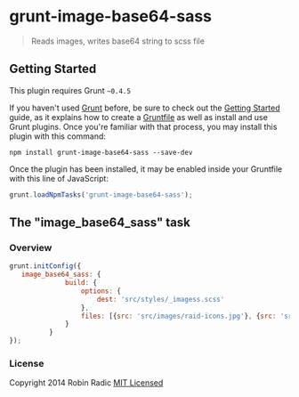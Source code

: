 # grunt-image-base64-sass

> Reads images, writes base64 string to scss file

## Getting Started
This plugin requires Grunt `~0.4.5`

If you haven't used [Grunt](http://gruntjs.com/) before, be sure to check out the [Getting Started](http://gruntjs.com/getting-started) guide, as it explains how to create a [Gruntfile](http://gruntjs.com/sample-gruntfile) as well as install and use Grunt plugins. Once you're familiar with that process, you may install this plugin with this command:

```shell
npm install grunt-image-base64-sass --save-dev
```

Once the plugin has been installed, it may be enabled inside your Gruntfile with this line of JavaScript:

```js
grunt.loadNpmTasks('grunt-image-base64-sass');
```

## The "image_base64_sass" task

### Overview

```js
grunt.initConfig({
   image_base64_sass: {
              build: {
                  options: {
                      dest: 'src/styles/_imagess.scss'
                  },
                  files: [{src: 'src/images/raid-icons.jpg'}, {src: 'src/images/heroic.png'}]
              }
          }
});
```

### License
Copyright 2014 Robin Radic
[MIT Licensed](http://radic.mit-license.org)